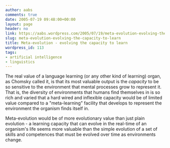 ```yaml
---
author: aabs
comments: true
date: 2005-07-19 09:48:00+00:00
layout: page
header: no
link: https://aabs.wordpress.com/2005/07/19/meta-evolution-evolving-the-capacity-to-learn/
slug: meta-evolution-evolving-the-capacity-to-learn
title: Meta-evolution - evolving the capacity to learn
wordpress_id: 113
tags:
- artificial intelligence
- linguistics
---
```


The real value of a language learning (or any other kind of learning) organ, as Chomsky called it, is that its most valuable output is the _capacity_ to be so sensitive to the environment that mental processes grow to represent it. That is, the diversity of environments that humans find themselves in is so rich and varied that a hard wired and inflexible capacity would be of limited value compared to a "meta-learning" facility that develops to represent the environment the organism finds itself in.

Meta-evolution would be of more evolutionary value than just plain evolution - a learning capacity that can evolve in the real-time of an organism's life seems more valuable than the simple evolution of a set of skills and competences that must be evolved over time as environments change.
